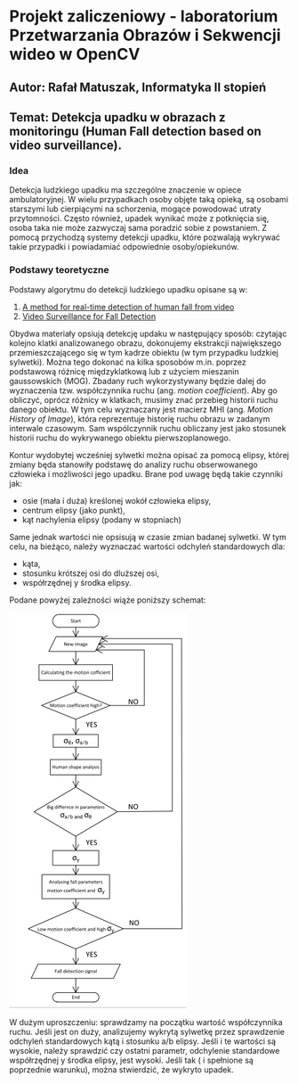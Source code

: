 # Projekt zaliczeniowy - laboratorium Przetwarzania Obrazów i Sekwencji wideo w OpenCV

## Autor: Rafał Matuszak, Informatyka II stopień

## Temat: Detekcja upadku w obrazach z monitoringu (Human Fall detection based on video surveillance).

### Idea

Detekcja ludzkiego upadku ma szczególne znaczenie w opiece ambulatoryjnej. W wielu przypadkach osoby objęte taką opieką, są osobami starszymi lub cierpiącymi na schorzenia, mogące powodować utraty przytomności. Często również, upadek wynikać może z potknięcia się, osoba taka nie może zazwyczaj sama poradzić sobie z powstaniem. Z pomocą przychodzą systemy detekcji upadku, które pozwalają wykrywać takie przypadki i powiadamiać odpowiednie osoby/opiekunów.

### Podstawy teoretyczne

Podstawy algorytmu do detekcji ludzkiego upadku opisane są w:
1.  [A method for real-time detection of human fall from video](https://infoscience.epfl.ch/record/213641/files/06240925.pdf)
2.  [Video Surveillance for Fall Detection ](https://www.intechopen.com/books/video-surveillance/video-surveillance-for-fall-detection)

Obydwa materiały opsiują detekcję updaku w następujący sposób: czytając kolejno klatki analizowanego obrazu, dokonujemy ekstrakcji największego przemieszczającego się w tym kadrze obiektu (w tym przypadku ludzkiej sylwetki). Można tego dokonać na kilka sposobów m.in. poprzez podstawową różnicę międzyklatkową lub z użyciem mieszanin gaussowskich (MOG). 
Zbadany ruch wykorzystywany będzie dalej do wyznaczenia tzw. współczynnika ruchu (ang. *motion coefficient*). Aby go obliczyć, oprócz różnicy w klatkach, musimy znać przebieg historii ruchu danego obiektu. W tym celu wyznaczany jest macierz MHI (ang. *Motion History of Image*), która reprezentuje historię ruchu obrazu w zadanym interwale czasowym. Sam wspólczynnik ruchu obliczany jest jako stosunek historii ruchu do wykrywanego obiektu pierwszoplanowego.

Kontur wydobytej wcześniej sylwetki można opisać za pomocą elipsy, której zmiany będa stanowiły podstawę do analizy ruchu obserwowanego człowieka i możliwości jego upadku. Brane pod uwagę będą takie czynniki jak:
* osie (mała i duża) kreślonej wokół człowieka elipsy,
* centrum elipsy (jako punkt),
* kąt nachylenia elipsy (podany w stopniach)

Same jednak wartości nie opsisują w czasie zmian badanej sylwetki. W tym celu, na bieżąco, należy wyznaczać wartości odchyleń standardowych dla:
* kąta,
* stosunku krótszej osi do dluższej osi,
* współrzędnej y środka elipsy.

Podane powyżej zależności wiąże poniższy schemat:

![Schemat](https://github.com/rafalmatuszak/OpenCV-Projekt/blob/master/opencv_project/Schemat.PNG)

W dużym uproszczeniu: sprawdzamy na początku wartość współczynnika ruchu. Jeśli jest on duży, analizujemy wykrytą sylwetkę przez sprawdzenie odchyleń standardowych kątą i stosunku a/b elipsy. Jeśli i te wartości są wysokie, należy sprawdzić czy ostatni parametr, odchylenie standardowe współrzędnej y środka elipsy, jest wysoki. Jeśli tak ( i spełnione są poprzednie warunku), można stwierdzić, że wykryto upadek.
